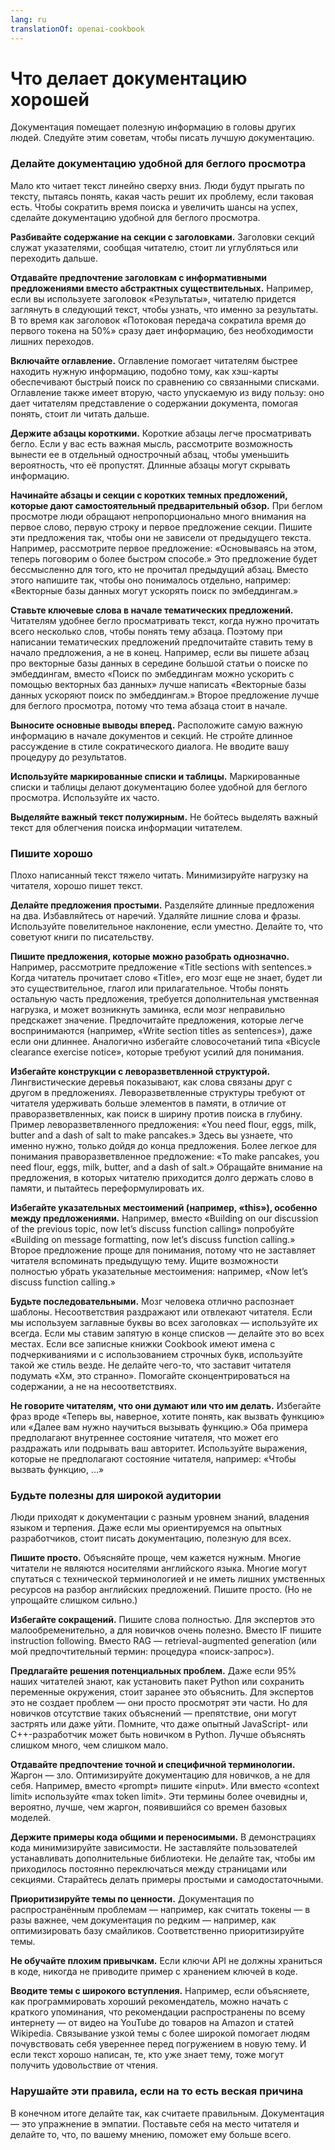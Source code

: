 ```yaml
---
lang: ru
translationOf: openai-cookbook
---
```


# Что делает документацию хорошей

Документация помещает полезную информацию в головы других людей. Следуйте этим советам, чтобы писать лучшую документацию.

### Делайте документацию удобной для беглого просмотра

Мало кто читает текст линейно сверху вниз. Люди будут прыгать по тексту, пытаясь понять, какая часть решит их проблему, если таковая есть. Чтобы сократить время поиска и увеличить шансы на успех, сделайте документацию удобной для беглого просмотра.

**Разбивайте содержание на секции с заголовками.** Заголовки секций служат указателями, сообщая читателю, стоит ли углубляться или переходить дальше.

**Отдавайте предпочтение заголовкам с информативными предложениями вместо абстрактных существительных.** Например, если вы используете заголовок «Результаты», читателю придется заглянуть в следующий текст, чтобы узнать, что именно за результаты. В то время как заголовок «Потоковая передача сократила время до первого токена на 50%» сразу дает информацию, без необходимости лишних переходов.

**Включайте оглавление.** Оглавление помогает читателям быстрее находить нужную информацию, подобно тому, как хэш-карты обеспечивают быстрый поиск по сравнению со связанными списками. Оглавление также имеет вторую, часто упускаемую из виду пользу: оно дает читателям представление о содержании документа, помогая понять, стоит ли читать дальше.

**Держите абзацы короткими.** Короткие абзацы легче просматривать бегло. Если у вас есть важная мысль, рассмотрите возможность вынести ее в отдельный однострочный абзац, чтобы уменьшить вероятность, что её пропустят. Длинные абзацы могут скрывать информацию.

**Начинайте абзацы и секции с коротких темных предложений, которые дают самостоятельный предварительный обзор.** При беглом просмотре люди обращают непропорционально много внимания на первое слово, первую строку и первое предложение секции. Пишите эти предложения так, чтобы они не зависели от предыдущего текста. Например, рассмотрите первое предложение: «Основываясь на этом, теперь поговорим о более быстром способе.» Это предложение будет бессмысленно для того, кто не прочитал предыдущий абзац. Вместо этого напишите так, чтобы оно понималось отдельно, например: «Векторные базы данных могут ускорять поиск по эмбеддингам.»

**Ставьте ключевые слова в начале тематических предложений.** Читателям удобнее бегло просматривать текст, когда нужно прочитать всего несколько слов, чтобы понять тему абзаца. Поэтому при написании тематических предложений предпочитайте ставить тему в начало предложения, а не в конец. Например, если вы пишете абзац про векторные базы данных в середине большой статьи о поиске по эмбеддингам, вместо «Поиск по эмбеддингам можно ускорить с помощью векторных баз данных» лучше написать «Векторные базы данных ускоряют поиск по эмбеддингам.» Второе предложение лучше для беглого просмотра, потому что тема абзаца стоит в начале.

**Выносите основные выводы вперед.** Расположите самую важную информацию в начале документов и секций. Не стройте длинное рассуждение в стиле сократического диалога. Не вводите вашу процедуру до результатов.

**Используйте маркированные списки и таблицы.** Маркированные списки и таблицы делают документацию более удобной для беглого просмотра. Используйте их часто.

**Выделяйте важный текст полужирным.** Не бойтесь выделять важный текст для облегчения поиска информации читателем.

### Пишите хорошо

Плохо написанный текст тяжело читать. Минимизируйте нагрузку на читателя, хорошо пишет текст.

**Делайте предложения простыми.** Разделяйте длинные предложения на два. Избавляйтесь от наречий. Удаляйте лишние слова и фразы. Используйте повелительное наклонение, если уместно. Делайте то, что советуют книги по писательству.

**Пишите предложения, которые можно разобрать однозначно.** Например, рассмотрите предложение «Title sections with sentences.» Когда читатель прочитает слово «Title», его мозг еще не знает, будет ли это существительное, глагол или прилагательное. Чтобы понять остальную часть предложения, требуется дополнительная умственная нагрузка, и может возникнуть заминка, если мозг неправильно предскажет значение. Предпочитайте предложения, которые легче воспринимаются (например, «Write section titles as sentences»), даже если они длиннее. Аналогично избегайте словосочетаний типа «Bicycle clearance exercise notice», которые требуют усилий для понимания.

**Избегайте конструкции с леворазветвленной структурой.** Лингвистические деревья показывают, как слова связаны друг с другом в предложениях. Леворазветвленные структуры требуют от читателя удерживать больше элементов в памяти, в отличие от праворазветвленных, как поиск в ширину против поиска в глубину. Пример леворазветвленного предложения: «You need flour, eggs, milk, butter and a dash of salt to make pancakes.» Здесь вы узнаете, что именно нужно, только дойдя до конца предложения. Более легкое для понимания праворазветвленное предложение: «To make pancakes, you need flour, eggs, milk, butter, and a dash of salt.» Обращайте внимание на предложения, в которых читателю приходится долго держать слово в памяти, и пытайтесь переформулировать их.

**Избегайте указательных местоимений (например, «this»), особенно между предложениями.** Например, вместо «Building on our discussion of the previous topic, now let’s discuss function calling» попробуйте «Building on message formatting, now let’s discuss function calling.» Второе предложение проще для понимания, потому что не заставляет читателя вспоминать предыдущую тему. Ищите возможности полностью убрать указательные местоимения: например, «Now let’s discuss function calling.»

**Будьте последовательными.** Мозг человека отлично распознает шаблоны. Несоответствия раздражают или отвлекают читателя. Если мы используем заглавные буквы во всех заголовках — используйте их всегда. Если мы ставим запятую в конце списков — делайте это во всех местах. Если все записные книжки Cookbook имеют имена с подчеркиваниями и с использованием строчных букв, используйте такой же стиль везде. Не делайте чего-то, что заставит читателя подумать «Хм, это странно». Помогайте сконцентрироваться на содержании, а не на несоответствиях.

**Не говорите читателям, что они думают или что им делать.** Избегайте фраз вроде «Теперь вы, наверное, хотите понять, как вызвать функцию» или «Далее вам нужно научиться вызывать функцию.» Оба примера предполагают внутреннее состояние читателя, что может его раздражать или подрывать ваш авторитет. Используйте выражения, которые не предполагают состояние читателя, например: «Чтобы вызвать функцию, ...»

### Будьте полезны для широкой аудитории

Люди приходят к документации с разным уровнем знаний, владения языком и терпения. Даже если мы ориентируемся на опытных разработчиков, стоит писать документацию, полезную для всех.

**Пишите просто.** Объясняйте проще, чем кажется нужным. Многие читатели не являются носителями английского языка. Многие могут спутаться с технической терминологией и не иметь лишних умственных ресурсов на разбор английских предложений. Пишите просто. (Но не упрощайте слишком сильно.)

**Избегайте сокращений.** Пишите слова полностью. Для экспертов это малообременительно, а для новичков очень полезно. Вместо IF пишите instruction following. Вместо RAG — retrieval-augmented generation (или мой предпочтительный термин: процедура «поиск-запрос»).

**Предлагайте решения потенциальных проблем.** Даже если 95% наших читателей знают, как установить пакет Python или сохранить переменные окружения, стоит заранее это объяснить. Для экспертов это не создает проблем — они просто просмотрят эти части. Но для новичков отсутствие таких объяснений — препятствие, они могут застрять или даже уйти. Помните, что даже опытный JavaScript- или C++-разработчик может быть новичком в Python. Лучше объяснять слишком много, чем слишком мало.

**Отдавайте предпочтение точной и специфичной терминологии.** Жаргон — зло. Оптимизируйте документацию для новичков, а не для себя. Например, вместо «prompt» пишите «input». Или вместо «context limit» используйте «max token limit». Эти термины более очевидны и, вероятно, лучше, чем жаргон, появившийся со времен базовых моделей.

**Держите примеры кода общими и переносимыми.** В демонстрациях кода минимизируйте зависимости. Не заставляйте пользователей устанавливать дополнительные библиотеки. Не делайте так, чтобы им приходилось постоянно переключаться между страницами или секциями. Старайтесь делать примеры простыми и самодостаточными.

**Приоритизируйте темы по ценности.** Документация по распространённым проблемам — например, как считать токены — в разы важнее, чем документация по редким — например, как оптимизировать базу смайликов. Соответственно приоритизируйте темы.

**Не обучайте плохим привычкам.** Если ключи API не должны храниться в коде, никогда не приводите пример с хранением ключей в коде.

**Вводите темы с широкого вступления.** Например, если объясняете, как программировать хороший рекомендатель, можно начать с краткого упоминания, что рекомендации распространены по всему интернету — от видео на YouTube до товаров на Amazon и статей Wikipedia. Связывание узкой темы с более широкой помогает людям почувствовать себя увереннее перед погружением в новую тему. И если текст хорошо написан, те, кто уже знает тему, тоже могут получить удовольствие от чтения.

### Нарушайте эти правила, если на то есть веская причина

В конечном итоге делайте так, как считаете правильным. Документация — это упражнение в эмпатии. Поставьте себя на место читателя и делайте то, что, по вашему мнению, поможет ему больше всего.
